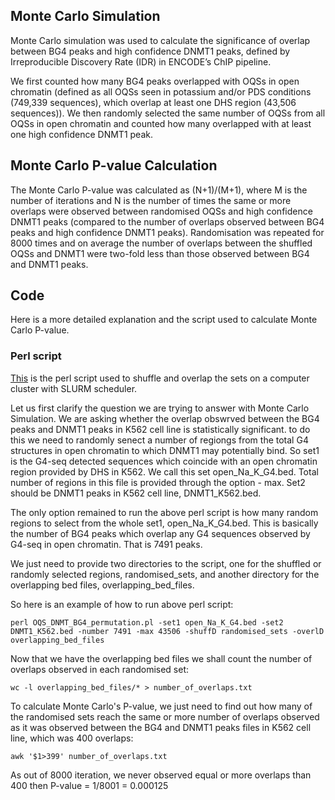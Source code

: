 ## Monte Carlo Simulation

Monte Carlo simulation was used to calculate the significance of overlap between BG4 peaks and high confidence DNMT1 peaks, defined by Irreproducible Discovery Rate (IDR) in ENCODE’s ChIP pipeline. 

We first counted how many BG4 peaks overlapped with OQSs in open chromatin (defined as all OQSs seen in potassium and/or PDS conditions (749,339 sequences), which overlap at least one DHS region (43,506 sequences)). We then randomly selected the same number of OQSs from all OQSs in open chromatin and counted how many overlapped with at least one high confidence DNMT1 peak. 

## Monte Carlo P-value Calculation

The Monte Carlo P-value was calculated as (N+1)/(M+1), where M is the number of iterations and N is the number of times the same or more overlaps were observed between randomised OQSs and high confidence DNMT1 peaks (compared to the number of overlaps observed between BG4 peaks and high confidence DNMT1 peaks). Randomisation was repeated for 8000 times and on average the number of overlaps between the shuffled OQSs and DNMT1 were two-fold less than those observed between BG4 and DNMT1 peaks.

## Code

Here is a more detailed explanation and the script used to calculate Monte Carlo P-value.

### Perl script 
[This](OQS_DNMT_BG4_permutation_github.pl) is the perl script used to shuffle and overlap the sets on a computer cluster with SLURM scheduler.

Let us first clarify the question we are trying to answer with Monte Carlo Simulation. We are asking whether the overlap obswrved between the BG4 peaks and DNMT1 peaks in K562 cell line is statistically significant. to do this we need to randomly senect a number of regiongs from the total G4 structures in open chromatin to which DNMT1 may potentially bind. So set1 is the G4-seq detected sequences which coincide with an open chromatin region provided by DHS in K562. We call this set open_Na_K_G4.bed. Total number of regions in this file is provided through the option - max. Set2 should be DNMT1 peaks in K562 cell line, DNMT1_K562.bed. 

The only option remained to run the above perl script is how many random regions to select from the whole set1, open_Na_K_G4.bed. This is basically the number of BG4 peaks which overlap any G4 sequences observed by G4-seq in open chromatin. That is 7491 peaks.

We just need to provide two directories to the script, one for the shuffled or randomly selected regions, randomised_sets, and another directory for the overlapping bed files, overlapping_bed_files.

So here is an example of how to run above perl script:
```
perl OQS_DNMT_BG4_permutation.pl -set1 open_Na_K_G4.bed -set2 DNMT1_K562.bed -number 7491 -max 43506 -shuffD randomised_sets -overlD overlapping_bed_files
```

Now that we have the overlapping bed files we shall count the number of overlaps observed in each randomised set:

```
wc -l overlapping_bed_files/* > number_of_overlaps.txt
```

To calculate Monte Carlo's P-value, we just need to find out how many of the randomised sets reach the same or more number of overlaps observed as it was observed between the BG4 and DNMT1 peaks files in K562 cell line, which was 400 overlaps:
```
awk '$1>399' number_of_overlaps.txt 
```

As out of 8000 iteration, we never observed equal or more overlaps than 400 then P-value = 1/8001 = 0.000125
